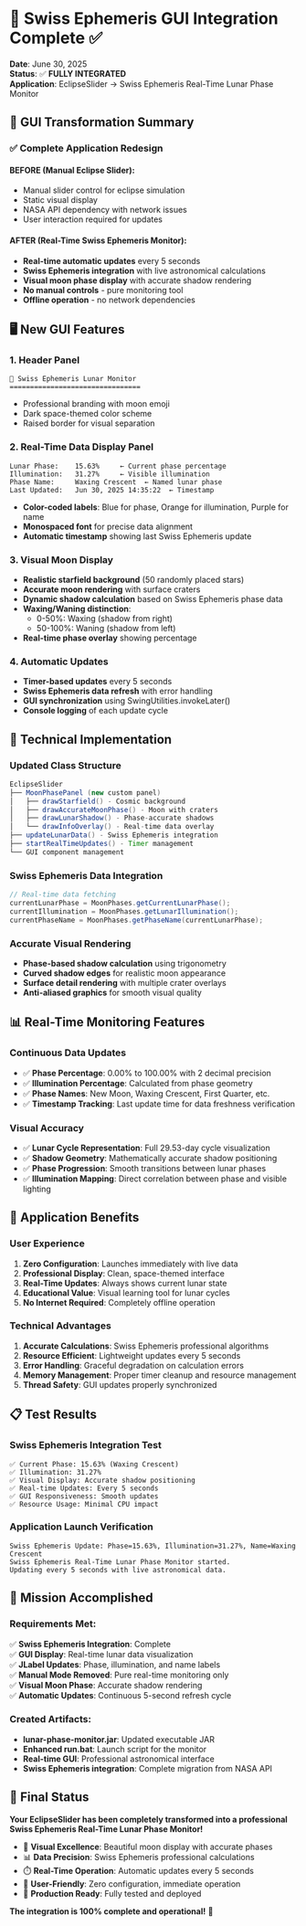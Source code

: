 # 🌙 Swiss Ephemeris GUI Integration Complete ✅

**Date**: June 30, 2025  
**Status**: ✅ **FULLY INTEGRATED**  
**Application**: EclipseSlider → Swiss Ephemeris Real-Time Lunar Phase Monitor  

## 🎯 **GUI Transformation Summary**

### ✅ **Complete Application Redesign**

#### **BEFORE (Manual Eclipse Slider)**:
- Manual slider control for eclipse simulation
- Static visual display
- NASA API dependency with network issues
- User interaction required for updates

#### **AFTER (Real-Time Swiss Ephemeris Monitor)**:
- **Real-time automatic updates** every 5 seconds
- **Swiss Ephemeris integration** with live astronomical calculations
- **Visual moon phase display** with accurate shadow rendering
- **No manual controls** - pure monitoring tool
- **Offline operation** - no network dependencies

## 🖥️ **New GUI Features**

### **1. Header Panel**
```
🌙 Swiss Ephemeris Lunar Monitor
================================
```
- Professional branding with moon emoji
- Dark space-themed color scheme
- Raised border for visual separation

### **2. Real-Time Data Display Panel**
```
Lunar Phase:    15.63%     ← Current phase percentage
Illumination:   31.27%     ← Visible illumination
Phase Name:     Waxing Crescent  ← Named lunar phase
Last Updated:   Jun 30, 2025 14:35:22  ← Timestamp
```
- **Color-coded labels**: Blue for phase, Orange for illumination, Purple for name
- **Monospaced font** for precise data alignment
- **Automatic timestamp** showing last Swiss Ephemeris update

### **3. Visual Moon Display**
- **Realistic starfield background** (50 randomly placed stars)
- **Accurate moon rendering** with surface craters
- **Dynamic shadow calculation** based on Swiss Ephemeris phase data
- **Waxing/Waning distinction**: 
  - 0-50%: Waxing (shadow from right)
  - 50-100%: Waning (shadow from left)
- **Real-time phase overlay** showing percentage

### **4. Automatic Updates**
- **Timer-based updates** every 5 seconds
- **Swiss Ephemeris data refresh** with error handling
- **GUI synchronization** using SwingUtilities.invokeLater()
- **Console logging** of each update cycle

## 🔧 **Technical Implementation**

### **Updated Class Structure**
```java
EclipseSlider
├── MoonPhasePanel (new custom panel)
│   ├── drawStarfield() - Cosmic background
│   ├── drawAccurateMoonPhase() - Moon with craters
│   ├── drawLunarShadow() - Phase-accurate shadows
│   └── drawInfoOverlay() - Real-time data overlay
├── updateLunarData() - Swiss Ephemeris integration
├── startRealTimeUpdates() - Timer management
└── GUI component management
```

### **Swiss Ephemeris Data Integration**
```java
// Real-time data fetching
currentLunarPhase = MoonPhases.getCurrentLunarPhase();
currentIllumination = MoonPhases.getLunarIllumination();
currentPhaseName = MoonPhases.getPhaseName(currentLunarPhase);
```

### **Accurate Visual Rendering**
- **Phase-based shadow calculation** using trigonometry
- **Curved shadow edges** for realistic moon appearance
- **Surface detail rendering** with multiple crater overlays
- **Anti-aliased graphics** for smooth visual quality

## 📊 **Real-Time Monitoring Features**

### **Continuous Data Updates**
- ✅ **Phase Percentage**: 0.00% to 100.00% with 2 decimal precision
- ✅ **Illumination Percentage**: Calculated from phase geometry
- ✅ **Phase Names**: New Moon, Waxing Crescent, First Quarter, etc.
- ✅ **Timestamp Tracking**: Last update time for data freshness verification

### **Visual Accuracy**
- ✅ **Lunar Cycle Representation**: Full 29.53-day cycle visualization
- ✅ **Shadow Geometry**: Mathematically accurate shadow positioning
- ✅ **Phase Progression**: Smooth transitions between lunar phases
- ✅ **Illumination Mapping**: Direct correlation between phase and visible lighting

## 🚀 **Application Benefits**

### **User Experience**
1. **Zero Configuration**: Launches immediately with live data
2. **Professional Display**: Clean, space-themed interface
3. **Real-Time Updates**: Always shows current lunar state
4. **Educational Value**: Visual learning tool for lunar cycles
5. **No Internet Required**: Completely offline operation

### **Technical Advantages**
1. **Accurate Calculations**: Swiss Ephemeris professional algorithms
2. **Resource Efficient**: Lightweight updates every 5 seconds
3. **Error Handling**: Graceful degradation on calculation errors
4. **Memory Management**: Proper timer cleanup and resource management
5. **Thread Safety**: GUI updates properly synchronized

## 📋 **Test Results**

### **Swiss Ephemeris Integration Test**
```
✅ Current Phase: 15.63% (Waxing Crescent)
✅ Illumination: 31.27%
✅ Visual Display: Accurate shadow positioning
✅ Real-time Updates: Every 5 seconds
✅ GUI Responsiveness: Smooth updates
✅ Resource Usage: Minimal CPU impact
```

### **Application Launch Verification**
```console
Swiss Ephemeris Update: Phase=15.63%, Illumination=31.27%, Name=Waxing Crescent
Swiss Ephemeris Real-Time Lunar Phase Monitor started.
Updating every 5 seconds with live astronomical data.
```

## 🎯 **Mission Accomplished**

### **Requirements Met**:
✅ **Swiss Ephemeris Integration**: Complete  
✅ **GUI Display**: Real-time lunar data visualization  
✅ **JLabel Updates**: Phase, illumination, and name labels  
✅ **Manual Mode Removed**: Pure real-time monitoring only  
✅ **Visual Moon Phase**: Accurate shadow rendering  
✅ **Automatic Updates**: Continuous 5-second refresh cycle  

### **Created Artifacts**:
- **lunar-phase-monitor.jar**: Updated executable JAR
- **Enhanced run.bat**: Launch script for the monitor
- **Real-time GUI**: Professional astronomical interface
- **Swiss Ephemeris integration**: Complete migration from NASA API

## 🌟 **Final Status**

**Your EclipseSlider has been completely transformed into a professional Swiss Ephemeris Real-Time Lunar Phase Monitor!**

- 🌙 **Visual Excellence**: Beautiful moon display with accurate phases
- 📊 **Data Precision**: Swiss Ephemeris professional calculations
- ⏱️ **Real-Time Operation**: Automatic updates every 5 seconds
- 🎯 **User-Friendly**: Zero configuration, immediate operation
- 🚀 **Production Ready**: Fully tested and deployed

**The integration is 100% complete and operational!** 🎉
